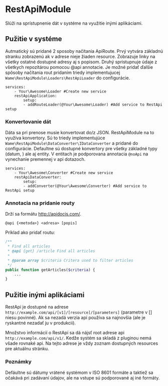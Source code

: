 # RestApiModule
Slúži na sprístupnenie dát v systéme na využitie inými aplikáciami.

## Pužitie v systéme
Autmatický sú pridané 2 sposoby načítania ApiRoute. Prvý vytvára základnú stranku zobrazenú ak v adrese nieje žiaden resource. Zobrazuje linky na všetky ostatné dostupné adresy aj s popisom. Druhý spristupnuje údaje z všetkych repozitárou pomocou @api annotacie. Je možné pridať ďalšie spôsoby načítania rout pridaním triedy implementujucej ```Wame\RestApiModule\Loaders\RestApiLoader``` do configurácie.

```
services:
    - Your\Awesome\Loader #Create new service
    restApiApplication:
		setup:
		- addRouteLoader(@Your\Awesome\Loader) #Add service to RestApi setup
```

### Konvertovanie dát
Dáta sa pri prenose musie konvertovat do/z JSON. RestApiModule na to využíva konvertory. Sú to triedy implementujúce ```Wame\RestApiModule\DataConverter\IDataConverter``` a pridané do configurácie. Defaultne sú dostupné konvertory pre všetky základné typy (datum, ) ale aj entity. V entitach je podporovana annotacia ```@noApi``` na vynechanie premennej v api dotazoch.

```
services:
    - Your\Awesome\Converter #Create new service
    restApiDataConverter:
		setup:
		- addConverter(@Your\Awesome\Converter) #Add service to RestApi setup
```

### Annotacia na pridanie routy
Drží sa formátu http://apidocjs.com/. 
```
@api {<metoda>} <adresa> [popis]
```
Príklad ako pridať routu:
```php
/**
 * Find all articles
 * @api {get} /article Find all articles
 *
 * @param array $criteria Critera used to filter articles
 */
public function getArticles($criteria) {
	...
}
```

## Pužitie inými aplikáciami
RestApi je dostupné na adrese ```http://example.com/api/[v1]/[resource]/[parameters]``` (parametre v [] niesu povinné). Ak sa nezadá verzia api používa sa najnovšia (ale je ryskantné nezadať ju v produkcii).

Množstvo informácií o RestApi sa dá nájsť root adrese api ```http://example.com/api/v1/```. Kedže systém sa skladá z pluginou nemá všade rovnaké api. Na tejto adrese je vždy zoznam dostupných resources pre aktuálnu stránku.

### Poznámky
Defáultne sú dátumy vrátené systémom v ISO 8601 formáte a taktiež sa očakává pri zadávaní údajov, ale na vstupe sú podporované aj iné formáty.